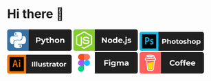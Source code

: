 # Hi there 👋

<img src="https://github.com/miro00/miro00/blob/main/assets/icons/Python.png" alt="python" width="150">
<img src="https://github.com/miro00/miro00/blob/main/assets/icons/Node.js.png" alt="nodejs" width="150">
<img src="https://github.com/miro00/miro00/blob/main/assets/icons/Photoshop.png" alt="photoshop" width="150">
<img src="https://github.com/miro00/miro00/blob/main/assets/icons/Illustrator.png" alt="illustrator" width="150">
<img src="https://github.com/miro00/miro00/blob/main/assets/icons/Figma.png" alt="figma" width="150">
<img src="https://github.com/miro00/miro00/blob/main/assets/icons/BuyMeACoffee.png" alt="coffee" width="150">
